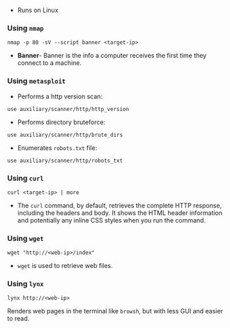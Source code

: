  - Runs on Linux

### Using `nmap`

```
nmap -p 80 -sV --script banner <target-ip>
```

- **Banner**- Banner is the info a computer receives the first time they connect to a machine.

### Using `metasploit`

- Performs a http version scan:
```
use auxiliary/scanner/http/http_version
```

- Performs directory bruteforce:
```
use auxiliary/scanner/http/brute_dirs
```

- Enumerates `robots.txt` file:
```
use auxiliary/scanner/http/robots_txt
```

### Using `curl`

```
curl <target-ip> | more
```

- The `curl` command, by default, retrieves the complete HTTP response, including the headers and body. It shows the HTML header information and potentially any inline CSS styles when you run the command.

### Using `wget`

```
wget "http://<web-ip>/index"
```

- `wget` is used to retrieve web files.

### Using `lynx`

```
lynx http://<web-ip>
```

Renders web pages in the terminal like `browsh`, but with less GUI and easier to read. 
